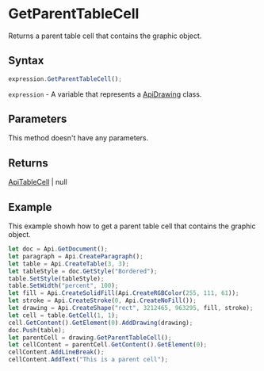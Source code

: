 # GetParentTableCell

Returns a parent table cell that contains the graphic object.

## Syntax

```javascript
expression.GetParentTableCell();
```

`expression` - A variable that represents a [ApiDrawing](../ApiDrawing.md) class.

## Parameters

This method doesn't have any parameters.

## Returns

[ApiTableCell](../../ApiTableCell/ApiTableCell.md) \| null

## Example

This example showh how to get a parent table cell that contains the graphic object.

```javascript
let doc = Api.GetDocument();
let paragraph = Api.CreateParagraph();
let table = Api.CreateTable(3, 3);
let tableStyle = doc.GetStyle("Bordered");
table.SetStyle(tableStyle);
table.SetWidth("percent", 100);
let fill = Api.CreateSolidFill(Api.CreateRGBColor(255, 111, 61));
let stroke = Api.CreateStroke(0, Api.CreateNoFill());
let drawing = Api.CreateShape("rect", 3212465, 963295, fill, stroke);
let cell = table.GetCell(1, 1);
cell.GetContent().GetElement(0).AddDrawing(drawing);
doc.Push(table);
let parentCell = drawing.GetParentTableCell();
let cellContent = parentCell.GetContent().GetElement(0);
cellContent.AddLineBreak();
cellContent.AddText("This is a parent cell");
```

